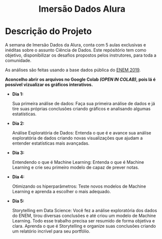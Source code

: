 <h1 align="center">Imersão Dados Alura</h1>

# Descrição do Projeto
A semana de Imersão Dados da Alura, conta com 5 aulas exclusivas e inéditas sobre o assunto Ciência de Dados. Este repósitório tem como objetivo, disponibilizar os desafios propostos pelos instrutores, para toda a comunidade.


As análises são feitas usando a base dados pública do [ENEM 2019](http://download.inep.gov.br/microdados/microdados_enem_2019.zip).

**Aconcelho abrir os arquivos no Google Colab *(OPEN IN COLAB)*, pois lá é possível vizualizar os gráficos interativos.**
- **Dia 1:**

    Sua primeira análise de dados: Faça sua primeira análise de dados e já tire suas próprias conclusões criando gráficos e analisando algumas estatísticas.

- **Dia 2:**

  Análise Exploratória de Dados: Entenda o que é e avance sua análise exploratória de dados criando novas visualizações que ajudam a entender estatísticas mais avançadas.
  
- **Dia 3:**

  Entendendo o que é Machine Learning: Entenda o que é Machine Learning e crie seu primeiro modelo de capaz de prever notas.
  
- **Dia 4:**

  Otimizando os hiperparâmetros: Teste novos modelos de Machine Learning e aprenda a escolher o mais adequado.
  
- **Dia 5:**

  Storytelling em Data Science: Você fez a análise exploratória dos dados do ENEM, tirou diversas conclusões e até criou um modelo de Machine Learning. Todo esse trabalho precisa ser resumido de forma objetiva e clara. Aprenda o que é Storytelling e organize suas conclusões criando um relatório incrível para seu portfólio.
